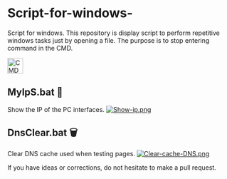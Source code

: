 # Script-for-windows-
Script for windows. This repository is display script to perform repetitive windows tasks just by opening a file. The purpose is to stop entering command in the CMD.

<p><a https://en.wikipedia.org/wiki/Cmd.exe" target="_blank"> <img src="https://i.postimg.cc/KYYRkqtV/Terminalicon2.png" alt="CMD" width="35" height="35" /> </a></p>

## MyIpS.bat :eyes:
Show the IP of the PC interfaces.
[![Show-ip.png](https://i.postimg.cc/RV19WPr9/Show-ip.png)](https://postimg.cc/6yQFSf51)

## DnsClear.bat :wastebasket:
Clear DNS cache used when testing pages.
[![Clear-cache-DNS.png](https://i.postimg.cc/J4rYQKDR/Clear-cache-DNS.png)](https://postimg.cc/5jrm4BSr)



If you have ideas or corrections, do not hesitate to make a pull request. 

